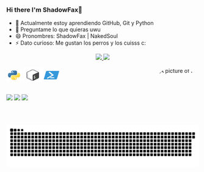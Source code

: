 ### Hi there I'm ShadowFax👋

- 🌱 Actualmente estoy aprendiendo GitHub, Git y Python  
- 💬 Preguntame lo que quieras uwu
- 😄 Pronombres: ShadowFax | NakedSoul
- ⚡ Dato curioso: Me gustan los perros y los cuisss c:

<div align="center">
  <a href="https://github.com/shadowfaxumu">
  <img height="180em" src="https://github-readme-stats.vercel.app/api?username=shadowfaxumu&show_icons=true&theme=synthwave&include_all_commits=true&count_private=true"/>
  <img height="180em" src="https://github-readme-stats.vercel.app/api/top-langs/?username=shadowfaxumu&layout=compact&langs_count=7&theme=synthwave"/>
  </a>
</div>

<div style="display: inline;"><br>
  <img align="center" alt="Python icon" height="30" width="40" src="https://raw.githubusercontent.com/devicons/devicon/master/icons/python/python-original.svg">
  <img align="center" alt="Bash icon" height="40" width="50" src="https://raw.githubusercontent.com/SayagoDev/icons/main/bash.svg">
  <img align="center" alt="PowerShell icon" height="30" width="40"src="https://raw.githubusercontent.com/SayagoDev/icons/main/powershell.svg">


  <img align="right" alt="A picture of me" height="150em" style="border-radius:50px;" src="https://i.picasion.com/pic91/7381321b5a33f2457809d64ad42a3cc4.gif"> 
</div>

##


<div> 
  <a href="https://instagram.com/ShadowFaxumu" target="_blank"><img src="https://img.shields.io/badge/-Instagram-%23E4405F?style=for-the-badge&logo=instagram&logoColor=white" target="_blank"></a>
 <a href="https://discord.gg/BgFAWGSq7z" target="_blank"><img src="https://img.shields.io/badge/Discord-7289DA?style=for-the-badge&logo=discord&logoColor=white" target="_blank"></a> 
  <a href = "mailto:paulina151214@gmail.com"><img src="https://img.shields.io/badge/-Gmail-%23333?style=for-the-badge&logo=gmail&logoColor=white" target="_blank"></a>
  
  ![Snake animation](https://github.com/ShadowFaxumu/shadowfaxumu/blob/output/github-contribution-grid-snake.svg)
</div>
